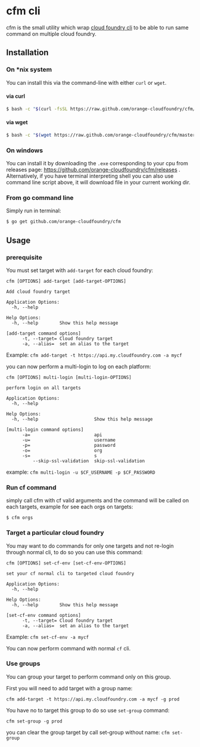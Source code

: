 # cfm cli

cfm is the small utility which wrap [cloud foundry cli](https://github.com/cloudfoundry/cli) to be able to run same command on 
multiple cloud foundry.

## Installation

### On *nix system

You can install this via the command-line with either `curl` or `wget`.

#### via curl

```bash
$ bash -c "$(curl -fsSL https://raw.github.com/orange-cloudfoundry/cfm/master/bin/install.sh)"
```

#### via wget

```bash
$ bash -c "$(wget https://raw.github.com/orange-cloudfoundry/cfm/master/bin/install.sh -O -)"
```

### On windows

You can install it by downloading the `.exe` corresponding to your cpu from releases page: https://github.com/orange-cloudfoundry/cfm/releases .
Alternatively, if you have terminal interpreting shell you can also use command line script above, it will download file in your current working dir.

### From go command line

Simply run in terminal:

```bash
$ go get github.com/orange-cloudfoundry/cfm
```

## Usage

### prerequisite

You must set target with `add-target` for each cloud foundry:

```
cfm [OPTIONS] add-target [add-target-OPTIONS]

Add cloud foundry target

Application Options:
  -h, --help

Help Options:
  -h, --help        Show this help message

[add-target command options]
      -t, --target= Cloud foundry target
      -a, --alias=  set an alias to the target
```

Example: `cfm add-target -t https://api.my.cloudfoundry.com -a mycf`


you can now perform a multi-login to log on each platform:

```
cfm [OPTIONS] multi-login [multi-login-OPTIONS]

perform login on all targets

Application Options:
  -h, --help

Help Options:
  -h, --help                     Show this help message

[multi-login command options]
      -a=                        api
      -u=                        username
      -p=                        password
      -o=                        org
      -s=                        s
          --skip-ssl-validation  skip-ssl-validation
```

example: `cfm multi-login -u $CF_USERNAME -p $CF_PASSWORD`

### Run cf command

simply call cfm with cf valid arguments and the command will be called on each targets, example for see each orgs on targets:

```
$ cfm orgs
```

### Target a particular cloud foundry

You may want to do commands for only one targets and not re-login through normal cli, to do so you can use this command:


```
cfm [OPTIONS] set-cf-env [set-cf-env-OPTIONS]

set your cf normal cli to targeted cloud foundry

Application Options:
  -h, --help

Help Options:
  -h, --help        Show this help message

[set-cf-env command options]
      -t, --target= Cloud foundry target
      -a, --alias=  set an alias to the target
```

Example: `cfm set-cf-env -a mycf`

You can now perform command with normal `cf` cli.

### Use groups

You can group your target to perform command only on this group.

First you will need to add target with a group name:

`cfm add-target -t https://api.my.cloudfoundry.com -a mycf -g prod`

You have no to target this group to do so use `set-group` command:

`cfm set-group -g prod`

you can clear the group target by call set-group without name: `cfm set-group`
